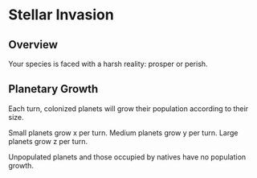# Stellar Invasion

## Overview

Your species is faced with a harsh reality: prosper or perish.



## Planetary Growth

Each turn, colonized planets will grow their population according to their size.

Small planets grow x per turn.
Medium planets grow y per turn.
Large planets grow z per turn.

Unpopulated planets and those occupied by natives have no population growth.
